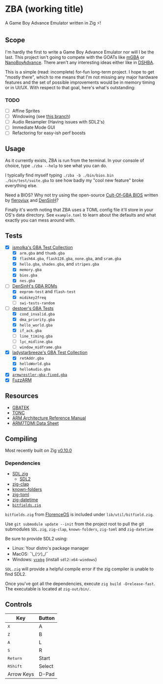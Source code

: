 # ZBA (working title)

A Game Boy Advance Emulator written in Zig ⚡!

## Scope

I'm hardly the first to write a Game Boy Advance Emulator nor will I be the last. This project isn't going to compete with the GOATs like [mGBA](https://github.com/mgba-emu) or [NanoBoyAdvance](https://github.com/nba-emu/NanoBoyAdvance). There aren't any interesting ideas either like in [DSHBA](https://github.com/DenSinH/DSHBA).

This is a simple (read: incomplete) for-fun long-term project. I hope to get "mostly there", which to me means that I'm not missing any major hardware features and the set of possible improvements would be in memory timing or in UI/UX. With respect to that goal, here's what's outstanding:

### TODO

- [ ] Affine Sprites
- [ ] Windowing (see [this branch](https://git.musuka.dev/paoda/zba/src/branch/window))
- [ ] Audio Resampler (Having issues with SDL2's)
- [ ] Immediate Mode GUI
- [ ] Refactoring for easy-ish perf boosts

## Usage

As it currently exists, ZBA is run from the terminal. In your console of choice, type `./zba --help` to see what you can do.

I typically find myself typing `./zba -b ./bin/bios.bin ./bin/test/suite.gba` to see how badly my "cool new feature" broke everything else.

Need a BIOS? Why not try using the open-source [Cult-Of-GBA BIOS](https://github.com/Cult-of-GBA/BIOS) written by [fleroviux](https://github.com/fleroviux) and [DenSinH](https://github.com/DenSinH)?

Finally it's worth noting that ZBA uses a TOML config file it'll store in your OS's data directory. See `example.toml` to learn about the defaults and what exactly you can mess around with.

## Tests

- [x] [jsmolka's GBA Test Collection](https://github.com/jsmolka/gba-tests)
  - [x] `arm.gba` and `thumb.gba`
  - [x] `flash64.gba`, `flash128.gba`, `none.gba`, and `sram.gba`
  - [x] `hello.gba`, `shades.gba`, and `stripes.gba`
  - [x] `memory.gba`
  - [x] `bios.gba`
  - [x] `nes.gba`
- [ ] [DenSinH's GBA ROMs](https://github.com/DenSinH/GBARoms)
  - [x] `eeprom-test` and `flash-test`
  - [x] `midikey2freq`
  - [ ] `swi-tests-random`
- [ ] [destoer's GBA Tests](https://github.com/destoer/gba_tests)
  - [x] `cond_invalid.gba`
  - [x] `dma_priority.gba`
  - [x] `hello_world.gba`
  - [x] `if_ack.gba`
  - [ ] `line_timing.gba`
  - [ ] `lyc_midline.gba`
  - [ ] `window_midframe.gba`
- [x] [ladystarbreeze's GBA Test Collection](https://github.com/ladystarbreeze/GBA-Test-Collection)
  - [x] `retAddr.gba`
  - [x] `helloWorld.gba`
  - [x] `helloAudio.gba`
- [x] [`armwrestler-gba-fixed.gba`](https://github.com/destoer/armwrestler-gba-fixed)
- [x] [FuzzARM](https://github.com/DenSinH/FuzzARM)

## Resources

- [GBATEK](https://problemkaputt.de/gbatek.htm)
- [TONC](https://coranac.com/tonc/text/toc.htm)
- [ARM Architecture Reference Manual](https://www.intel.com/content/dam/www/programmable/us/en/pdfs/literature/third-party/ddi0100e_arm_arm.pdf)
- [ARM7TDMI Data Sheet](https://www.dca.fee.unicamp.br/cursos/EA871/references/ARM/ARM7TDMIDataSheet.pdf)

## Compiling

Most recently built on Zig [v0.10.0](https://github.com/ziglang/zig/tree/0.10.0)

### Dependencies

- [SDL.zig](https://github.com/MasterQ32/SDL.zig)
  - [SDL2](https://www.libsdl.org/download-2.0.php)
- [zig-clap](https://github.com/Hejsil/zig-clap)
- [known-folders](https://github.com/ziglibs/known-folders)
- [zig-toml](https://github.com/aeronavery/zig-toml)
- [zig-datetime](https://github.com/frmdstryr/zig-datetime)
- [`bitfields.zig`](https://github.com/FlorenceOS/Florence/blob/aaa5a9e568/lib/util/bitfields.zig)

`bitfields.zig` from [FlorenceOS](https://github.com/FlorenceOS) is included under `lib/util/bitfield.zig`.

Use `git submodule update --init` from the project root to pull the git submodules `SDL.zig`, `zig-clap`, `known-folders`, `zig-toml` and `zig-datetime`

Be sure to provide SDL2 using:

- Linux: Your distro's package manager
- MacOS: ¯\\\_(ツ)_/¯
- Windows: [`vcpkg`](https://github.com/Microsoft/vcpkg) (install `sdl2:x64-windows`)

`SDL.zig` will provide a helpful compile error if the zig compiler is unable to find SDL2.

Once you've got all the dependencies, execute `zig build -Drelease-fast`. The executable is located at `zig-out/bin/`.

## Controls

Key | Button
--- | ---
<kbd>X</kbd> | A
<kbd>Z</kbd> | B
<kbd>A</kbd> | L
<kbd>S</kbd> | R
<kbd>Return</kbd> | Start
<kbd>RShift</kbd> | Select
Arrow Keys | D-Pad
